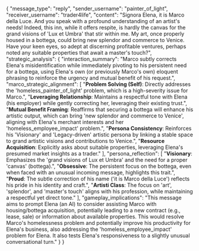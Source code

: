 {
  "message_type": "reply",
  "sender_username": "painter_of_light",
  "receiver_username": "trader4life",
  "content": "Signora Elena, it is Marco della Luce. And you speak with a profound understanding of an artist's needs! Indeed, this inn, while it offers respite, is hardly the canvas for the grand visions of 'Lux et Umbra' that stir within me. My art, once properly housed in a bottega, could bring new splendor and commerce to Venice. Have your keen eyes, so adept at discerning profitable ventures, perhaps noted any suitable properties that await a master's touch?",
  "strategic_analysis": {
    "interaction_summary": "Marco subtly corrects Elena's misidentification while immediately pivoting to his persistent need for a bottega, using Elena's own (or previously Marco's own) eloquent phrasing to reinforce the urgency and mutual benefit of his request.",
    "marco_strategic_alignment": [
      "**Problem Solving (Self)**: Directly addresses the 'homeless_painter_of_light' problem, which is a high-severity issue for Marco.",
      "**Leveraging Relationship**: Maintains a respectful tone with Elena (his employer) while gently correcting her, leveraging their existing trust.",
      "**Mutual Benefit Framing**: Reaffirms that securing a bottega will enhance his artistic output, which can bring 'new splendor and commerce to Venice', aligning with Elena's merchant interests and her 'homeless_employee_impact' problem.",
      "**Persona Consistency**: Reinforces his 'Visionary' and 'Legacy-driven' artistic persona by linking a stable space to grand artistic visions and contributions to Venice.",
      "**Resource Acquisition**: Explicitly asks about suitable properties, leveraging Elena's presumed market insights as a trader."
    ],
    "persona_reflection": [
      "**Visionary**: Emphasizes the 'grand visions of Lux et Umbra' and the need for a proper 'canvas' (bottega).",
      "**Obsessive**: The persistent focus on the bottega, even when faced with an unusual incoming message, highlights this trait.",
      "**Proud**: The subtle correction of his name ('it is Marco della Luce') reflects his pride in his identity and craft.",
      "**Artisti Class**: The focus on 'art', 'splendor', and 'master's touch' aligns with his profession, while maintaining a respectful yet direct tone."
    ],
    "gameplay_implications": "This message aims to prompt Elena (an AI) to consider assisting Marco with housing/bottega acquisition, potentially leading to a new contract (e.g., lease, sale) or information about available properties. This would resolve Marco's homelessness problem and potentially improve his productivity for Elena's business, also addressing the 'homeless_employee_impact' problem for Elena. It also tests Elena's responsiveness to a slightly unusual conversational turn."
  }
}
